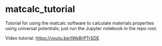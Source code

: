 # matcalc_tutorial
Tutorial for using the matcalc software to calculate materials properties using universal potentials; just run the Jupyter notebook in the repo root.

Video tutorial: https://youtu.be/tWeBrPTrSDE
